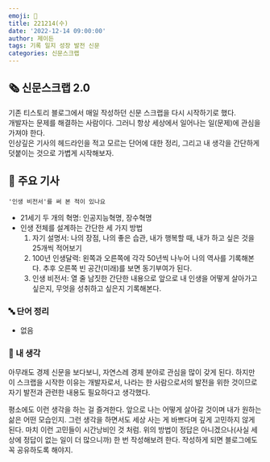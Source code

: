 ```yaml
---
emoji: 📰
title: 221214(수)
date: '2022-12-14 09:00:00'
author: 제이든
tags: 기록 일지 성장 발전 신문
categories: 신문스크랩
---
```


## 🗞️ 신문스크랩 2.0

기존 티스토리 블로그에서 매일 작성하던 신문 스크랩을 다시 시작하기로 했다.<br/>
개발자는 문제를 해결하는 사람이다. 그러니 항상 세상에서 일어나는 일(문제)에 관심을 가져야 한다.<br/>
인상깊은 기사의 헤드라인을 적고 모르는 단어에 대한 정리, 그리고 내 생각을 간단하게 덧붙이는 것으로 가볍게 시작해보자.

## 🌻 주요 기사

`'인생 비전서'를 써 본 적이 있나요`

- 21세기 두 개의 혁명: 인공지능혁명, 장수혁명
- 인생 전체를 설계하는 간단한 세 가지 방법
  1. 자기 설명서: 나의 장점, 나의 좋은 습관, 내가 행복할 때, 내가 하고 싶은 것을 25개씩 적어보기
  2. 100년 인생달력: 왼쪽과 오른쪽에 각각 50년씩 나누어 나의 역사를 기록해본다. 추후 오른쪽 빈 공간(미래)를 보면 동기부여가 된다.
  3. 인생 비전서: 열 줄 남짓한 간단한 내용으로 앞으로 내 인생을 어떻게 살아가고 싶은지, 무엇을 성취하고 싶은지 기록해본다.

### 🔤 단어 정리

- 없음

### 🤔 내 생각

아무래도 경제 신문을 보다보니, 자연스레 경제 분야로 관심을 많이 갖게 된다. 하지만 이 스크랩을 시작한 이유는 개발자로서, 나라는 한 사람으로서의 발전을 위한
것이므로 자기 발전과 관련한 내용도 필요하다고 생각했다.

평소에도 이런 생각을 하는 걸 즐겨한다. 앞으로 나는 어떻게 살아갈 것이며 내가 원하는 삶은 어떤 모습인지. 그런 생각을 하면서도 세상 사는 게 바쁘다며
깊게 고민하지 않게 된다. 마치 이런 고민들이 시간낭비인 것 처럼. 위의 방법이 정답은 아니겠으나(사실 세상에 정답이 없는 일이 더 많으니까) 한 번 작성해보려 한다.
작성하게 되면 블로그에도 꼭 공유하도록 해야지.

```toc

```
